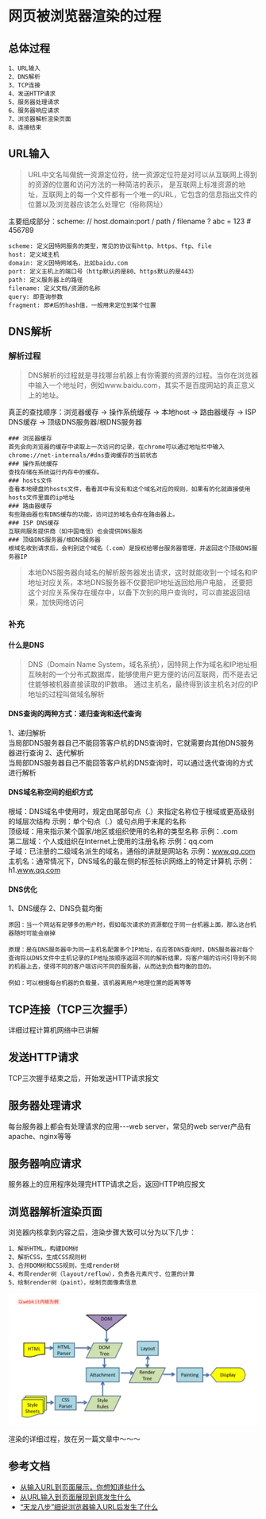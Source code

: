 # 网页被浏览器渲染的过程
## 总体过程
```$xslt
1、URL输入
2、DNS解析
3、TCP连接
4、发送HTTP请求
5、服务器处理请求
6、服务器响应请求
7、浏览器解析渲染页面
8、连接结束
```
## URL输入
>URL中文名叫做统一资源定位符，统一资源定位符是对可以从互联网上得到的资源的位置和访问方法的一种简洁的表示，
是互联网上标准资源的地址，互联网上的每一个文件都有一个唯一的URL，它包含的信息指出文件的位置以及浏览器应该怎么处理它（俗称网址）

主要组成部分：scheme: // host.domain:port / path / filename ? abc = 123 # 456789
```$xslt
scheme: 定义因特网服务的类型，常见的协议有http、https、ftp、file
host: 定义域主机
domain: 定义因特网域名，比如baidu.com
port: 定义主机上的端口号（http默认的是80、https默认的是443）
path: 定义服务器上的路径
filename: 定义文档/资源的名称
query: 即查询参数
fragment: 即#后的hash值，一般用来定位到某个位置 
```
## DNS解析
### 解析过程
>DNS解析的过程就是寻找哪台机器上有你需要的资源的过程。当你在浏览器中输入一个地址时，例如www.baidu.com，其实不是百度网站的真正意义上的地址。

真正的查找顺序：浏览器缓存 -> 操作系统缓存 -> 本地host -> 路由器缓存 -> ISP DNS缓存 -> 顶级DNS服务器/根DNS服务器 

```$xslt
### 浏览器缓存
首先会向浏览器的缓存中读取上一次访问的记录，在chrome可以通过地址栏中输入chrome://net-internals/#dns查询缓存的当前状态
### 操作系统缓存
查找存储在系统运行内存中的缓存。
### hosts文件
查看本地硬盘的hosts文件，看看其中有没有和这个域名对应的规则，如果有的化就直接使用hosts文件里面的ip地址
### 路由器缓存
有些路由器也有DNS缓存的功能，访问过的域名会存在路由器上。
### ISP DNS缓存
互联网服务提供商（如中国电信）也会提供DNS服务
### 顶级DNS服务器/根DNS服务器 
根域名收到请求后，会判别这个域名（.com）是授权给哪台服务器管理，并返回这个顶级DNS服务器IP
```
>本地DNS服务器向域名的解析服务器发出请求，这时就能收到一个域名和IP地址对应关系，本地DNS服务器不仅要把IP地址返回给用户电脑，
还要把这个对应关系保存在缓存中，以备下次别的用户查询时，可以直接返回结果，加快网络访问

### 补充
#### 什么是DNS
>DNS（Domain Name System，域名系统），因特网上作为域名和IP地址相互映射的一个分布式数据库，能够使用户更方便的访问互联网，而不是去记住能够被机器直接读取的IP数串。
通过主机名，最终得到该主机名对应的IP地址的过程叫做域名解析
#### DNS查询的两种方式：递归查询和迭代查询
1、递归解析<br>
当局部DNS服务器自己不能回答客户机的DNS查询时，它就需要向其他DNS服务器进行查询
2、迭代解析<br>
当局部DNS服务器自己不能回答客户机的DNS查询时，可以通过迭代查询的方式进行解析
#### DNS域名称空间的组织方式
根域：DNS域名中使用时，规定由尾部句点（.）来指定名称位于根域或更高级别的域层次结构  示例：单个句点（.）或句点用于末尾的名称<br>
顶级域：用来指示某个国家/地区或组织使用的名称的类型名称 示例：.com<br>
第二层域：个人或组织在Internet上使用的注册名称 示例：qq.com<br>
子域：已注册的二级域名派生的域名，通俗的讲就是网站名 示例：www.qq.com<br>
主机名：通常情况下，DNS域名的最左侧的标签标识网络上的特定计算机 示例：h1.www.qq.com
#### DNS优化
1、DNS缓存
2、DNS负载均衡<br>
```$xslt
原因：当一个网站有足够多的用户时，假如每次请求的资源都位于同一台机器上面，那么这台机器随时可能会崩掉

原理：是在DNS服务器中为同一主机名配置多个IP地址，在应答DNS查询时，DNS服务器对每个查询将以DNS文件中主机记录的IP地址按顺序返回不同的解析结果，将客户端的访问引导到不同的机器上去，使得不同的客户端访问不同的服务器，从而达到负载均衡的目的。

例如：可以根据每台机器的负载量，该机器离用户地理位置的距离等等
```
## TCP连接（TCP三次握手）
详细过程计算机网络中已讲解
## 发送HTTP请求
TCP三次握手结束之后，开始发送HTTP请求报文
## 服务器处理请求
每台服务器上都会有处理请求的应用---web server，常见的web server产品有apache、nginx等等
## 服务器响应请求
服务器上的应用程序处理完HTTP请求之后，返回HTTP响应报文
## 浏览器解析渲染页面
浏览器内核拿到内容之后，渲染步骤大致可以分为以下几步：
```$xslt
1、解析HTML，构建DOM树
2、解析CSS，生成CSS规则树
3、合并DOM树和CSS规则，生成render树
4、布局render树（layout/reflow），负责各元素尺寸、位置的计算
5、绘制render树（paint），绘制页面像素信息
```
![mahua](./img/render.png)

渲染的详细过程，放在另一篇文章中～～～

## 参考文档
* [从输入URL到页面展示，你想知道些什么](https://juejin.im/post/5b148a2ce51d4506965908d2)
* [从URL输入到页面展现到底发生什么](https://juejin.im/post/5c7646f26fb9a049fd108380)
* [“天龙八步”细说浏览器输入URL后发生了什么](https://www.xuecaijie.com/it/157.html#1Q64p5DeC8dKFF)
